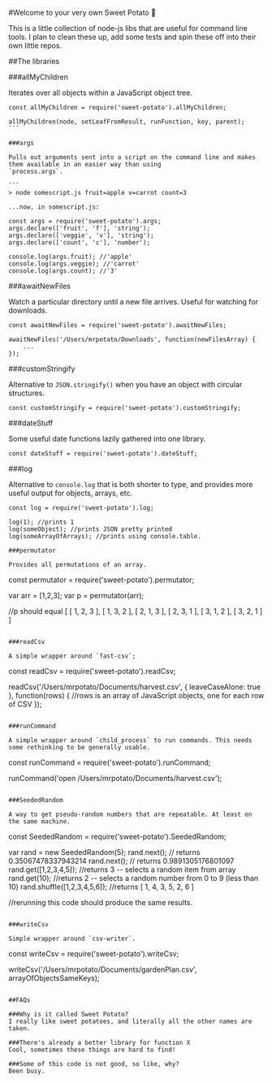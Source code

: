 #Welcome to your very own Sweet Potato 🍠

This is a little collection of node-js libs that are useful for command line tools. I plan to clean these up, add some
tests and spin these off into their own little repos.

##The libraries

###allMyChildren

Iterates over all objects within a JavaScript object tree.

````
const allMyChildren = require('sweet-potato').allMyChildren;

allMyChildren(node, setLeafFromResult, runFunction, key, parent);
```

###args

Pulls out arguments sent into a script on the command line and makes them available in an easier way than using
`process.args`.

```
> node somescript.js fruit=apple v=carrot count=3

...now, in somescript.js:

const args = require('sweet-potato').args;
args.declare(['fruit', 'f'], 'string');
args.declare(['veggie', 'v'], 'string');
args.declare(['count', 'c'], 'number');

console.log(args.fruit); //'apple'
console.log(args.veggie); //'carrot'
console.log(args.count); //'3'
````

###awaitNewFiles

Watch a particular directory until a new file arrives. Useful for watching for downloads.

```
const awaitNewFiles = require('sweet-potato').awaitNewFiles;

awaitNewFiles('/Users/mrpotato/Downloads', function(newFilesArray) {
    ...
});
```

###customStringify

Alternative to `JSON.stringify()` when you have an object with circular structures.

`const customStringify = require('sweet-potato').customStringify;`

###dateStuff

Some useful date functions lazily gathered into one library.

`const dateStuff = require('sweet-potato').dateStuff;`

###log

Alternative to `console.log` that is both shorter to type, and provides more useful output for objects, arrays, etc.

```
const log = require('sweet-potato').log;

log(1); //prints 1
log(someObject); //prints JSON pretty printed
log(someArrayOfArrays); //prints using console.table.

###permutator

Provides all permutations of an array.

```
const permutator = require('sweet-potato').permutator;

var arr = [1,2,3];
var p = permutator(arr);

//p should equal [ [ 1, 2, 3 ], [ 1, 3, 2 ], [ 2, 1, 3 ], [ 2, 3, 1 ], [ 3, 1, 2 ], [ 3, 2, 1 ] ]
```

###readCsv

A simple wrapper around `fast-csv`;

```
const readCsv = require('sweet-potato').readCsv;

readCsv('/Users/mrpotato/Documents/harvest.csv', { leaveCaseAlone: true }, function(rows) {
    //rows is an array of JavaScript objects, one for each row of CSV
});
```

###runCommand

A simple wrapper around `child_process` to run commands. This needs some rethinking to be generally usable.

```
const runCommand = require('sweet-potato').runCommand;

runCommand('open /Users/mrpotato/Documents/harvest.csv');
```

###SeededRandom

A way to get pseudo-random numbers that are repeatable. At least on the same machine.

```
const SeededRandom = require('sweet-potato').SeededRandom;

var rand = new SeededRandom(5);
rand.next(); // returns 0.35067478337943214
rand.next(); // returns 0.9891305176801097
rand.get([1,2,3,4,5]); //returns 3 -- selects a random item from array
rand.get(10); //returns 2 -- selects a random number from 0 to 9 (less than 10)
rand.shuffle([1,2,3,4,5,6]); //returns [ 1, 4, 3, 5, 2, 6 ]

//rerunning this code should produce the same results.
```

###writeCsv

Simple wrapper around `csv-writer`.

```
const writeCsv = require('sweet-potato').writeCsv;

writeCsv('/Users/mrpotato/Documents/gardenPlan.csv', arrayOfObjectsSameKeys);
```

##FAQs

###Why is it called Sweet Potato?
I really like sweet potatoes, and literally all the other names are taken.

###There's already a better library for function X
Cool, sometimes these things are hard to find!

###Some of this code is not good, so like, why?
Been busy.

